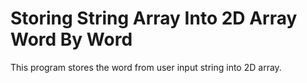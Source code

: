 # Storing String Array Into 2D Array Word By Word
This program stores the word from user input string into 2D array.
